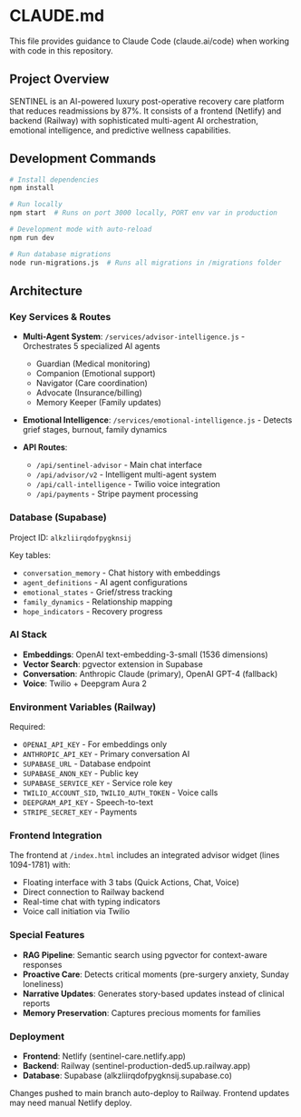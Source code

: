 # CLAUDE.md

This file provides guidance to Claude Code (claude.ai/code) when working with code in this repository.

## Project Overview

SENTINEL is an AI-powered luxury post-operative recovery care platform that reduces readmissions by 87%. It consists of a frontend (Netlify) and backend (Railway) with sophisticated multi-agent AI orchestration, emotional intelligence, and predictive wellness capabilities.

## Development Commands

```bash
# Install dependencies
npm install

# Run locally
npm start  # Runs on port 3000 locally, PORT env var in production

# Development mode with auto-reload
npm run dev

# Run database migrations
node run-migrations.js  # Runs all migrations in /migrations folder
```

## Architecture

### Key Services & Routes

- **Multi-Agent System**: `/services/advisor-intelligence.js` - Orchestrates 5 specialized AI agents
  - Guardian (Medical monitoring)
  - Companion (Emotional support)
  - Navigator (Care coordination)
  - Advocate (Insurance/billing)
  - Memory Keeper (Family updates)

- **Emotional Intelligence**: `/services/emotional-intelligence.js` - Detects grief stages, burnout, family dynamics

- **API Routes**:
  - `/api/sentinel-advisor` - Main chat interface
  - `/api/advisor/v2` - Intelligent multi-agent system
  - `/api/call-intelligence` - Twilio voice integration
  - `/api/payments` - Stripe payment processing

### Database (Supabase)

Project ID: `alkzliirqdofpygknsij`

Key tables:
- `conversation_memory` - Chat history with embeddings
- `agent_definitions` - AI agent configurations
- `emotional_states` - Grief/stress tracking
- `family_dynamics` - Relationship mapping
- `hope_indicators` - Recovery progress

### AI Stack

- **Embeddings**: OpenAI text-embedding-3-small (1536 dimensions)
- **Vector Search**: pgvector extension in Supabase
- **Conversation**: Anthropic Claude (primary), OpenAI GPT-4 (fallback)
- **Voice**: Twilio + Deepgram Aura 2

### Environment Variables (Railway)

Required:
- `OPENAI_API_KEY` - For embeddings only
- `ANTHROPIC_API_KEY` - Primary conversation AI
- `SUPABASE_URL` - Database endpoint
- `SUPABASE_ANON_KEY` - Public key
- `SUPABASE_SERVICE_KEY` - Service role key
- `TWILIO_ACCOUNT_SID`, `TWILIO_AUTH_TOKEN` - Voice calls
- `DEEPGRAM_API_KEY` - Speech-to-text
- `STRIPE_SECRET_KEY` - Payments

### Frontend Integration

The frontend at `/index.html` includes an integrated advisor widget (lines 1094-1781) with:
- Floating interface with 3 tabs (Quick Actions, Chat, Voice)
- Direct connection to Railway backend
- Real-time chat with typing indicators
- Voice call initiation via Twilio

### Special Features

- **RAG Pipeline**: Semantic search using pgvector for context-aware responses
- **Proactive Care**: Detects critical moments (pre-surgery anxiety, Sunday loneliness)
- **Narrative Updates**: Generates story-based updates instead of clinical reports
- **Memory Preservation**: Captures precious moments for families

### Deployment

- **Frontend**: Netlify (sentinel-care.netlify.app)
- **Backend**: Railway (sentinel-production-ded5.up.railway.app)
- **Database**: Supabase (alkzliirqdofpygknsij.supabase.co)

Changes pushed to main branch auto-deploy to Railway. Frontend updates may need manual Netlify deploy.